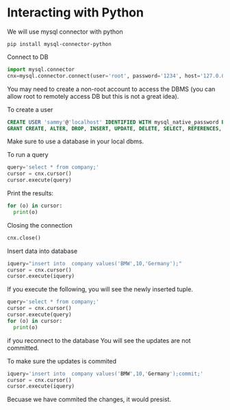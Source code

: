 # Interacting with Python

We will use mysql connector with python
```
pip install mysql-connector-python
```

Connect to DB

```python
import mysql.connector 
cnx=mysql.connector.connect(user='root', password='1234', host='127.0.0.1', database='dbms')
```

You may need to create a non-root account to access the DBMS (you can allow root to remotely access DB but this is not a great idea).

To create a user 
```sql
CREATE USER 'sammy'@'localhost' IDENTIFIED WITH mysql_native_password BY 'password';
GRANT CREATE, ALTER, DROP, INSERT, UPDATE, DELETE, SELECT, REFERENCES, RELOAD on *.* TO 'sammy'@'localhost' WITH GRANT OPTION;

```

Make sure to use a database in your local dbms.

To run a query
```python
query='select * from company;'
cursor = cnx.cursor()
cursor.execute(query)
```

Print the results:
```python
for (o) in cursor:
  print(o)
```

Closing the connection
```python 
cnx.close()
```

Insert data into database
```python
iquery="insert into  company values('BMW',10,'Germany');"
cursor = cnx.cursor()
cursor.execute(iquery)
```
If you execute the following, you will see the newly inserted tuple. 
```python
query='select * from company;'
cursor = cnx.cursor()
cursor.execute(query)
for (o) in cursor:
  print(o)
```

if you reconnect to the database
You will see the updates are not committed.


To make sure the updates is commited
```python
iquery='insert into  company values('BMW',10,'Germany');commit;'
cursor = cnx.cursor()
cursor.execute(iquery)
```
Becuase we have commited the changes, it would presist.





